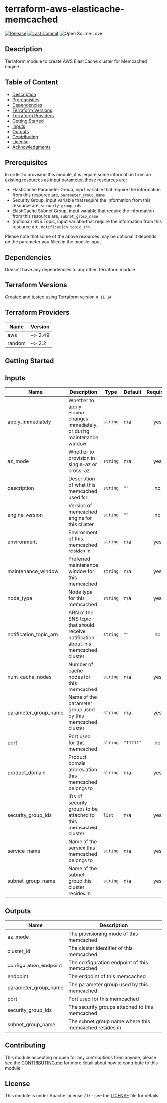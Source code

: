 # terraform-aws-elasticache-memcached

[![Release](https://img.shields.io/github/release/traveloka/terraform-aws-modules-template.svg)](https://github.com/traveloka/terraform-aws-modules-template/releases)
[![Last Commit](https://img.shields.io/github/last-commit/traveloka/terraform-aws-modules-template.svg)](https://github.com/traveloka/terraform-aws-modules-template/commits/master)
![Open Source Love](https://badges.frapsoft.com/os/v1/open-source.png?v=103)

## Description

Terraform module to create AWS ElastiCache cluster for Memcached engine.

## Table of Content

- [Description](#Description)
- [Prerequisites](#Prerequisites)
- [Dependencies](#Dependencies)
- [Terraform Versions](#Terraform%20Versions)
- [Terraform Providers](#Terraform%20Providers)
- [Getting Started](#Getting_Started)
- [Inputs](#Inputs)
- [Outputs](#Outputs)
- [Contributing](#Contributing)
- [License](#License)
- [Acknowledgments](#Acknowledgments)

## Prerequisites

In order to provision this module, it is require some information from an existing resources as input parameter, those resources are:

- ElastiCache Parameter Group, input variable that require the information from this resource are, `parameter_group_name` 
- Security Group,  input variable that require the information from this resource are, `security_group_ids` 
- ElastiCache Subnet Group,  input variable that require the information from this resource are, `subnet_group_name`
- (optional) SNS Topic, input variable that require the information from this resource are, `notification_topic_arn`

Please note that some of the above resources may be optional it depends on the parameter you filled in the module input

## Dependencies

Doesn't have any dependencies to any other Terraform module

## Terraform Versions

Created and tested using Terraform version `0.11.14`

## Terraform Providers

| Name   | Version |
| ------ | ------- |
| aws    | ~> 2.49 |
| random | ~> 2.2  |

## Getting Started

<!-- BEGINNING OF PRE-COMMIT-TERRAFORM DOCS HOOK -->

## Inputs

| Name | Description | Type | Default | Required |
|------|-------------|------|---------|:-----:|
| apply\_immediately | Whether to apply cluster changes immediately, or during maintenance window | `string` | n/a | yes |
| az\_mode | Whether to provision in single-az or cross-az | `string` | n/a | yes |
| description | Description of what this memcached used for | `string` | `""` | no |
| engine\_version | Version of memcached engine for this cluster | `string` | `""` | no |
| environment | Environment of this memcached resides in | `string` | n/a | yes |
| maintenance\_window | Preferred maintenance window for this memcached | `string` | n/a | yes |
| node\_type | Node type for this memcached | `string` | n/a | yes |
| notification\_topic\_arn | ARN of the SNS topic that should receive notification about this memcached cluster | `string` | `""` | no |
| num\_cache\_nodes | Number of cache nodes for this memcached | `string` | n/a | yes |
| parameter\_group\_name | Name of the parameter group used by this memcached cluster | `string` | n/a | yes |
| port | Port used for this memcached | `string` | `"11211"` | no |
| product\_domain | Product domain abbreviation this memcached belongs to | `string` | n/a | yes |
| security\_group\_ids | IDs of security groups to be attached to this memcached cluster | `list` | n/a | yes |
| service\_name | Name of the service this memcached belongs to | `string` | n/a | yes |
| subnet\_group\_name | Name of the subnet group this cluster resides in | `string` | n/a | yes |

## Outputs

| Name | Description |
|------|-------------|
| az\_mode | The provisioning mode of this memcached |
| cluster\_id | The cluster identifier of this memcached |
| configuration\_endpoint | The configuration endpoint of this memcached |
| endpoint | The endpoint of this memcached |
| parameter\_group\_name | The parameter group used by this memcached |
| port | Port used for this memcached |
| security\_group\_ids | The security groups attached to this memcached |
| subnet\_group\_name | The subnet group name where this memcached resides in |

<!-- END OF PRE-COMMIT-TERRAFORM DOCS HOOK -->

## Contributing

This module accepting or open for any contributions from anyone, please see the [CONTRIBUTING.md](https://github.com/traveloka/terraform-aws-elasticache-memcached/blob/master/CONTRIBUTING.md) for more detail about how to contribute to this module.

## License

This module is under Apache License 2.0 - see the [LICENSE](https://github.com/traveloka/terraform-aws-elasticache-memcached/blob/master/LICENSE) file for details.